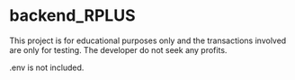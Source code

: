 # backend_RPLUS

This project is for educational purposes only and the transactions involved are only for testing. The developer do not seek any profits.


.env is not included.
